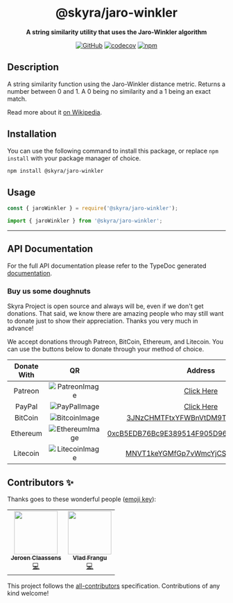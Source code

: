 <div align="center">

# @skyra/jaro-winkler

**A string similarity utility that uses the Jaro-Winkler algorithm**

[![GitHub](https://img.shields.io/github/license/skyra-project/jaro-winkler)](https://github.com/skyra-project/jaro-winkler/blob/main/LICENSE.md)
[![codecov](https://codecov.io/gh/skyra-project/jaro-winkler/branch/main/graph/badge.svg?token=5Na1VXMxee)](https://codecov.io/gh/skyra-project/jaro-winkler)
[![npm](https://img.shields.io/npm/v/@skyra/jaro-winkler?color=crimson&logo=npm&style=flat-square)](https://www.npmjs.com/package/@skyra/jaro-winkler)

</div>

## Description

A string similarity function using the Jaro-Winkler distance metric. Returns a
number between 0 and 1. A 0 being no similarity and a 1 being an exact match.

Read more about it [on Wikipedia](http://en.wikipedia.org/wiki/Jaro–Winkler_distance).

## Installation

You can use the following command to install this package, or replace `npm install` with your package manager of choice.

```sh
npm install @skyra/jaro-winkler
```

## Usage

```js
const { jaroWinkler } = require('@skyra/jaro-winkler');
```

```ts
import { jaroWinkler } from '@skyra/jaro-winkler';
```

---

## API Documentation

For the full API documentation please refer to the TypeDoc generated [documentation](https://skyra-project.github.io/jaro-winkler).

### Buy us some doughnuts

Skyra Project is open source and always will be, even if we don't get donations. That said, we know there are amazing people who
may still want to donate just to show their appreciation. Thanks you very much in advance!

We accept donations through Patreon, BitCoin, Ethereum, and Litecoin. You can use the buttons below to donate through your method of choice.

| Donate With |         QR         |                                                                  Address                                                                  |
| :---------: | :----------------: | :---------------------------------------------------------------------------------------------------------------------------------------: |
|   Patreon   | ![PatreonImage][]  |                                               [Click Here](https://www.patreon.com/kyranet)                                               |
|   PayPal    |  ![PayPalImage][]  |                     [Click Here](https://www.paypal.com/cgi-bin/webscr?cmd=_s-xclick&hosted_button_id=CET28NRZTDQ8L)                      |
|   BitCoin   | ![BitcoinImage][]  |         [3JNzCHMTFtxYFWBnVtDM9Tt34zFbKvdwco](bitcoin:3JNzCHMTFtxYFWBnVtDM9Tt34zFbKvdwco?amount=0.01&label=Skyra%20Discord%20Bot)          |
|  Ethereum   | ![EthereumImage][] | [0xcB5EDB76Bc9E389514F905D9680589004C00190c](ethereum:0xcB5EDB76Bc9E389514F905D9680589004C00190c?amount=0.01&label=Skyra%20Discord%20Bot) |
|  Litecoin   | ![LitecoinImage][] |         [MNVT1keYGMfGp7vWmcYjCS8ntU8LNvjnqM](litecoin:MNVT1keYGMfGp7vWmcYjCS8ntU8LNvjnqM?amount=0.01&label=Skyra%20Discord%20Bot)         |

[patreonimage]: https://cdn.skyra.pw/gh-assets/patreon.png
[paypalimage]: https://cdn.skyra.pw/gh-assets/paypal.png
[bitcoinimage]: https://cdn.skyra.pw/gh-assets/bitcoin.png
[ethereumimage]: https://cdn.skyra.pw/gh-assets/ethereum.png
[litecoinimage]: https://cdn.skyra.pw/gh-assets/litecoin.png

## Contributors ✨

Thanks goes to these wonderful people ([emoji key](https://allcontributors.org/docs/en/emoji-key)):

<!-- ALL-CONTRIBUTORS-LIST:START - Do not remove or modify this section -->
<!-- prettier-ignore-start -->
<!-- markdownlint-disable -->
<table>
  <tr>
    <td align="center"><a href="https://favware.tech/"><img src="https://avatars.githubusercontent.com/u/4019718?v=4?s=100" width="100px;" alt=""/><br /><sub><b>Jeroen Claassens</b></sub></a><br /><a href="https://github.com/skyra-project/jaro-winkler/commits?author=favna" title="Code">💻</a></td>
    <td align="center"><a href="https://github.com/vladfrangu"><img src="https://avatars.githubusercontent.com/u/17960496?v=4?s=100" width="100px;" alt=""/><br /><sub><b>Vlad Frangu</b></sub></a><br /><a href="https://github.com/skyra-project/jaro-winkler/commits?author=vladfrangu" title="Code">💻</a></td>
  </tr>
</table>

<!-- markdownlint-restore -->
<!-- prettier-ignore-end -->

<!-- ALL-CONTRIBUTORS-LIST:END -->

This project follows the [all-contributors](https://github.com/all-contributors/all-contributors) specification. Contributions of any kind welcome!
